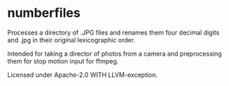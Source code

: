 # numberfiles

Processes a directory of .JPG files and renames them four decimal digits and .jpg in their original lexicographic order.

Intended for taking a director of photos from a camera and preprocessing them for stop motion input for ffmpeg.

Licensed under Apache-2.0 WITH LLVM-exception.